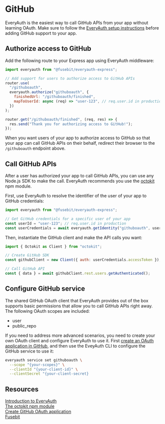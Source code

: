 # GitHub

EveryAuth is the easiest way to call GitHub APIs from your app without learning OAuth. Make sure to follow the [EveryAuth setup instructions](../README.md) before adding GitHub support to your app.

## Authorize access to GitHub

Add the following route to your Express app using EveryAuth middleware:

```javascript
import everyauth from "@fusebit/everyauth-express";

// Add support for users to authorize access to GitHub APIs
router.use(
  "/githuboauth",
  everyauth.authorize("githuboauth", {
    finishedUrl: "/githuboauth/finished",
    mapToUserId: async (req) => "user-123", // req.user.id in production
  })
);

router.get("/githuboauth/finished", (req, res) => {
  res.send("Thank you for authorizing access to GitHub!");
});
```

When you want users of your app to authorize access to GitHub so that your app can call GitHub APIs on their behalf, redirect their browser to the `/githuboauth` endpoint above.

## Call GitHub APIs

After a user has authorized your app to call GitHub APIs, you can use any Node.js SDK to make the call. EveryAuth recommends you use the [octokit](https://www.npmjs.com/package/octokit) npm module.

First, use EveryAuth to resolve the identifier of the user of your app to GitHub credentials:

```javascript
import everyauth from "@fusebit/everyauth-express";

// Get GitHub credentials for a specific user of your app
const userId = "user-123"; // req.user.id in production
const userCredentials = await everyauth.getIdentity("githuboauth", userId);
```

Then, instantiate the GitHub client and make the API calls you want:

```javascript
import { Octokit as Client } from "octokit";

// Create GitHub SDK
const githubClient = new Client({ auth: userCredentials.accessToken });

// Call GitHub API
const { data } = await githubClient.rest.users.getAuthenticated();
```

## Configure GitHub service

The shared GitHub OAuth client that EveryAuth provides out of the box supports basic permissions that allow you to call GitHub APIs right away. The following OAuth scopes are included:
* user
* public_repo

If you need to address more advanced scenarios, you need to create your own OAuth client and configure EveryAuth to use it. First [create an OAuth application in GitHub](https://docs.github.com/en/developers/apps/building-oauth-apps/creating-an-oauth-app), and then use the EveyAuth CLI to configure the GitHub service to use it:

```bash
everyauth service set githuboauth \
  --scope "{your-scopes}" \
  --clientId "{your-client-id}" \
  --clientSecret "{your-client-secret}
```

## Resources

[Introduction to EveryAuth](../README.md)  
[The octokit npm module](https://www.npmjs.com/package/octokit)  
[Create GitHub OAuth application](https://docs.github.com/en/developers/apps/building-oauth-apps/creating-an-oauth-app)  
[Fusebit](https://fusebit.io)

